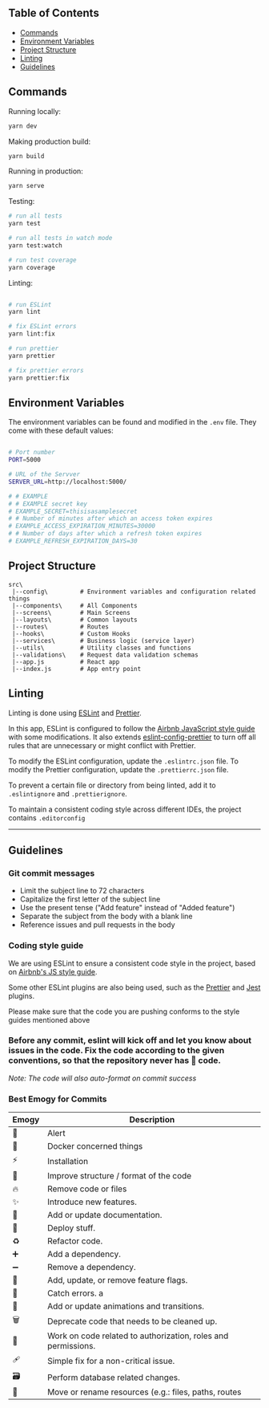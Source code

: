 ## Table of Contents

- [Commands](#commands)
- [Environment Variables](#environment-variables)
- [Project Structure](#project-structure)
- [Linting](#linting)
- [Guidelines](#guidelines)

## Commands

Running locally:

```bash
yarn dev
```

Making production build:

```bash
yarn build

```

Running in production:

```bash
yarn serve

```

Testing:

```bash
# run all tests
yarn test

# run all tests in watch mode
yarn test:watch

# run test coverage
yarn coverage
```

Linting:

```bash

# run ESLint
yarn lint

# fix ESLint errors
yarn lint:fix

# run prettier
yarn prettier

# fix prettier errors
yarn prettier:fix

```

## Environment Variables

The environment variables can be found and modified in the `.env` file. They come with these default values:

```bash

# Port number
PORT=5000

# URL of the Servver
SERVER_URL=http://localhost:5000/

# # EXAMPLE
# # EXAMPLE secret key
# EXAMPLE_SECRET=thisisasamplesecret
# # Number of minutes after which an access token expires
# EXAMPLE_ACCESS_EXPIRATION_MINUTES=30000
# # Number of days after which a refresh token expires
# EXAMPLE_REFRESH_EXPIRATION_DAYS=30

```

## Project Structure

```
src\
 |--config\         # Environment variables and configuration related things
 |--components\     # All Components
 |--screens\        # Main Screens
 |--layouts\        # Common layouts
 |--routes\         # Routes
 |--hooks\          # Custom Hooks
 |--services\       # Business logic (service layer)
 |--utils\          # Utility classes and functions
 |--validations\    # Request data validation schemas
 |--app.js          # React app
 |--index.js        # App entry point

```

## Linting

Linting is done using [ESLint](https://eslint.org/) and [Prettier](https://prettier.io).

In this app, ESLint is configured to follow the [Airbnb JavaScript style guide](https://github.com/airbnb/javascript/tree/master/packages/eslint-config-airbnb-base) with some modifications. It also extends [eslint-config-prettier](https://github.com/prettier/eslint-config-prettier) to turn off all rules that are unnecessary or might conflict with Prettier.

To modify the ESLint configuration, update the `.eslintrc.json` file. To modify the Prettier configuration, update the `.prettierrc.json` file.

To prevent a certain file or directory from being linted, add it to `.eslintignore` and `.prettierignore`.

To maintain a consistent coding style across different IDEs, the project contains `.editorconfig`

---

## Guidelines

### Git commit messages

- Limit the subject line to 72 characters
- Capitalize the first letter of the subject line
- Use the present tense ("Add feature" instead of "Added feature")
- Separate the subject from the body with a blank line
- Reference issues and pull requests in the body

### Coding style guide

We are using ESLint to ensure a consistent code style in the project, based on [Airbnb's JS style guide](https://github.com/airbnb/javascript/tree/master/packages/eslint-config-airbnb-base).

Some other ESLint plugins are also being used, such as the [Prettier](https://github.com/prettier/eslint-plugin-prettier) and [Jest](https://github.com/jest-community/eslint-plugin-jest) plugins.

Please make sure that the code you are pushing conforms to the style guides mentioned above

### Before any commit, eslint will kick off and let you know about issues in the code. Fix the code according to the given conventions, so that the repository never has 💩 code.

_Note: The code will also auto-format on commit success_

### Best Emogy for Commits

| Emogy | Description                                                   |
| ----- | ------------------------------------------------------------- |
| 🚨    | Alert                                                         |
| 🐳    | Docker concerned things                                       |
| ⚡️   | Installation                                                  |
| 🎨    | Improve structure / format of the code                        |
| 🔥    | Remove code or files                                          |
| ✨    | Introduce new features.                                       |
| 📝    | Add or update documentation.                                  |
| 🚀    | Deploy stuff.                                                 |
| ♻️    | Refactor code.                                                |
| ➕    | Add a dependency.                                             |
| ➖    | Remove a dependency.                                          |
| 🚩    | Add, update, or remove feature flags.                         |
| 🥅    | Catch errors. a                                               |
| 💫    | Add or update animations and transitions.                     |
| 🗑     | Deprecate code that needs to be cleaned up.                   |
| 🛂    | Work on code related to authorization, roles and permissions. |
| 🩹    | Simple fix for a non-critical issue.                          |
| 🗃     | Perform database related changes.                             |
| 🚚    | Move or rename resources (e.g.: files, paths, routes          |
